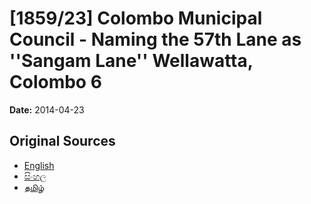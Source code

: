 # [1859/23] Colombo Municipal Council - Naming the 57th Lane as ''Sangam Lane'' Wellawatta, Colombo 6

**Date:** 2014-04-23

## Original Sources

- [English](https://documents.gov.lk/view/extra-gazettes/2014/4/1859-23_E.pdf)
- [සිංහල](https://documents.gov.lk/view/extra-gazettes/2014/4/1859-23_S.pdf)
- [தமிழ்](https://documents.gov.lk/view/extra-gazettes/2014/4/1859-23_T.pdf)
